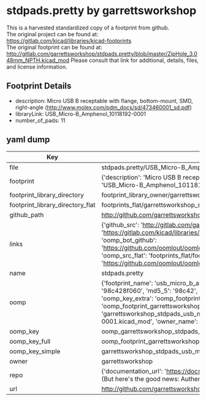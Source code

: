 # stdpads.pretty by garrettsworkshop  
This is a harvested standardized copy of a footprint from github.  
The original project can be found at:  
https://gitlab.com/kicad/libraries/kicad-footprints  
The original footprint can be found at:
http://gitlab.com/garrettsworkshop/stdpads.pretty/blob/master/ZipHole_3.048mm_NPTH.kicad_mod
Please consult that link for additional, details, files, and license information.  
## Footprint Details
* description: Micro USB B receptable with flange, bottom-mount, SMD, right-angle (http://www.molex.com/pdm_docs/sd/473460001_sd.pdf)  
* libraryLink: USB_Micro-B_Amphenol_10118192-0001  
* number_of_pads: 11  
## yaml dump  
| Key | Value |  
| --- | --- |  
| file | stdpads.pretty/USB_Micro-B_Amphenol_10118192-0001.kicad_mod |  
| footprint | {'description': 'Micro USB B receptable with flange, bottom-mount, SMD, right-angle (http://www.molex.com/pdm_docs/sd/473460001_sd.pdf)', 'libraryLink': 'USB_Micro-B_Amphenol_10118192-0001', 'number_of_pads': 11} |  
| footprint_library_directory | footprint_library_owner/garrettsworkshop_stdpads.pretty |  
| footprint_library_directory_flat | footprints_flat/garrettsworkshop_stdpads_usb_micro_b_amphenol_10118192_0001/working |  
| github_path | http://github.com/garrettsworkshop/stdpads.pretty/blob/master/USB_Micro-B_Amphenol_10118192-0001.kicad_mod |  
| links | {'github_src': 'http://gitlab.com/garrettsworkshop/stdpads.pretty/blob/master/ZipHole_3.048mm_NPTH.kicad_mod', 'github_src_repo': 'https://gitlab.com/kicad/libraries/kicad-footprints', 'oomp_bot': 'footprints/garrettsworkshop_stdpads_usb_micro_b_amphenol_10118192_0001/working', 'oomp_bot_github': 'https://github.com/oomlout/oomlout_oomp_footprint_bot/tree/main/footprints/garrettsworkshop_stdpads_usb_micro_b_amphenol_10118192_0001/working', 'oomp_src_flat': 'footprints_flat/footprints_flat/garrettsworkshop_stdpads_usb_micro_b_amphenol_10118192_0001/working', 'oomp_src_flat_github': 'https://github.com/oomlout/oomlout_oomp_footprint_src/tree/main/footprints_flat/garrettsworkshop_stdpads_usb_micro_b_amphenol_10118192_0001/working'} |  
| name | stdpads.pretty |  
| oomp | {'footprint_name': 'usb_micro_b_amphenol_10118192_0001', 'library_name': 'stdpads', 'md5': '98c428f0609c7a6a3087541f8eaba849', 'md5_10': '98c428f060', 'md5_5': '98c42', 'md5_6': '98c428', 'oomp_key': 'oomp_garrettsworkshop_stdpads_usb_micro_b_amphenol_10118192_0001', 'oomp_key_extra': 'oomp_footprint_garrettsworkshop_stdpads_usb_micro_b_amphenol_10118192_0001', 'oomp_key_full': 'oomp_footprint_garrettsworkshop_stdpads_usb_micro_b_amphenol_10118192_0001_98c428', 'oomp_key_simple': 'garrettsworkshop_stdpads_usb_micro_b_amphenol_10118192_0001', 'original_filename': 'stdpads.pretty/USB_Micro-B_Amphenol_10118192-0001.kicad_mod', 'owner_name': 'garrettsworkshop'} |  
| oomp_key | oomp_garrettsworkshop_stdpads_usb_micro_b_amphenol_10118192_0001 |  
| oomp_key_full | oomp_footprint_garrettsworkshop_stdpads_usb_micro_b_amphenol_10118192_0001 |  
| oomp_key_simple | garrettsworkshop_stdpads_usb_micro_b_amphenol_10118192_0001 |  
| owner | garrettsworkshop |  
| repo | {'documentation_url': 'https://docs.github.com/rest/overview/resources-in-the-rest-api#rate-limiting', 'message': "API rate limit exceeded for 84.66.173.59. (But here's the good news: Authenticated requests get a higher rate limit. Check out the documentation for more details.)"} |  
| url | http://github.com/garrettsworkshop/stdpads.pretty |  


